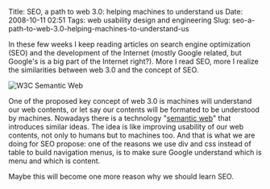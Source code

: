 Title: SEO, a path to web 3.0: helping machines to understand us
Date: 2008-10-11 02:51
Tags: web usability design and engineering
Slug: seo-a-path-to-web-3.0-helping-machines-to-understand-us

In these few weeks I keep reading articles on search engine optimization
(SEO) and the development of the Internet (mostly Google related, but
Google's is a big part of the Internet right?). More I read SEO, more I
realize the similarities between web 3.0 and the concept of SEO.

![W3C Semantic Web][]

One of the proposed key concept
of web 3.0 is machines will understand our web contents, or let say our
contents will be formated to be understood by machines. Nowadays there
is a technology "[semantic web][]" that introduces similar ideas. The
idea is like improving usability of our web contents, not only to humans
but to machines too. And that is what we are doing for SEO propose: one
of the reasons we use div and css instead of table to build navigation
menus, is to make sure Google understand which is menu and which is
content.

Maybe this will become one more reason why we should learn SEO.

  [W3C Semantic Web]: http://blog.onthewings.net/wp-content/uploads/2008/10/sw-horz-w3c.png
  [semantic web]: http://www.w3.org/2001/sw/
